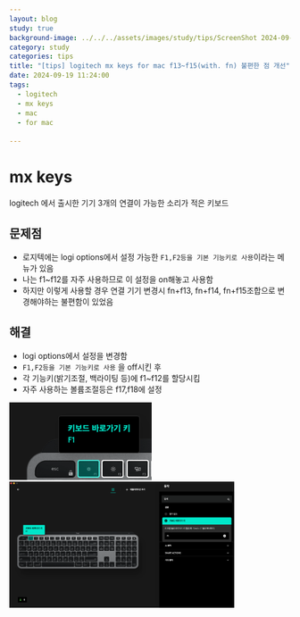 ```yaml
---
layout: blog
study: true
background-image: ../../../assets/images/study/tips/ScreenShot 2024-09-19 11.26.14.png
category: study
categories: tips
title: "[tips] logitech mx keys for mac f13~f15(with. fn) 불편한 점 개선"
date: 2024-09-19 11:24:00
tags:
  - logitech
  - mx keys
  - mac
  - for mac

---
```


# mx keys

logitech 에서 출시한 기기 3개의 연결이 가능한 소리가 적은 키보드

## 문제점

- 로지텍에는 logi options에서 설정 가능한 ``F1,F2등을 기본 기능키로 사용``이라는 메뉴가 있음
- 나는 f1~f12를 자주 사용하므로 이 설정을 on해놓고 사용함
- 하지만 이렇게 사용할 경우 연결 기기 변경시 fn+f13, fn+f14, fn+f15조합으로 변경해야하는 불편함이 있었음

## 해결

- logi options에서 설정을 변경함
- ``F1,F2등을 기본 기능키로 사용`` 을 off시킨 후
- 각 기능키(밝기조절, 백라이팅 등)에 f1~f12를 할당시킴
- 자주 사용하는 볼륨조절등은 f17,f18에 설정

<a href="../../../assets/images/study/tips/ScreenShot 2024-09-19 11.25.54.png">
  <img src="../../../assets/images/study/tips/ScreenShot 2024-09-19 11.25.54.png">
</a>

<a href="../../../assets/images/study/tips/ScreenShot 2024-09-19 11.26.14.png">
  <img src="../../../assets/images/study/tips/ScreenShot 2024-09-19 11.26.14.png" alt="Screenshot" width="80%" height="50%">
</a>

